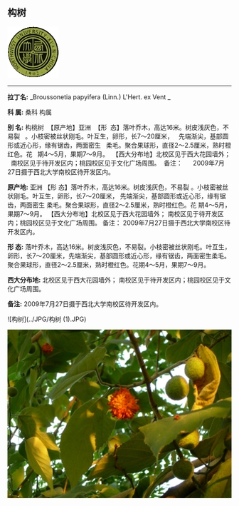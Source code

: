 ## 构树

![西北大学校园网络植物志](../JPG/nwu.gif)

---

**拉丁名:**  _Broussonetia papyifera (Linn.) L'Hert. ex Vent _

**科 属:** 桑科 构属

**别 名:** 构桃树
 【原产地】亚洲
 【形  态】落叶乔木，高达16米。树皮浅灰色，不易裂
  。小枝密被丝状刚毛。叶互生，卵形，长7～20厘米，
  先端渐尖，基部圆形或近心形，缘有锯齿，两面密生
  柔毛。聚合果球形，直径2～2.5厘米，熟时橙红色。花
  期4～5月，果期7～9月。
 【西大分布地】北校区见于西大花园墙外；
  南校区见于待开发区内；桃园校区见于文化广场周围。
 备注：
     2009年7月27日摄于西北大学南校区待开发区内。

**原产地:** 亚洲
【形 态】落叶乔木，高达16米。树皮浅灰色，不易裂
 。小枝密被丝状刚毛。叶互生，卵形，长7～20厘米，
 先端渐尖，基部圆形或近心形，缘有锯齿，两面密生
 柔毛。聚合果球形，直径2～2.5厘米，熟时橙红色。花
 期4～5月，果期7～9月。
【西大分布地】北校区见于西大花园墙外；
 南校区见于待开发区内；桃园校区见于文化广场周围。
备注：
 2009年7月27日摄于西北大学南校区待开发区内。

**形  态:** 落叶乔木，高达16米。树皮浅灰色，不易裂。小枝密被丝状刚毛。叶互生，卵形，长7～20厘米，先端渐尖，基部圆形或近心形，缘有锯齿，两面密生柔毛。聚合果球形，直径2～2.5厘米，熟时橙红色。花期4～5月，果期7～9月。

**西大分布地:** 北校区见于西大花园墙外； 南校区见于待开发区内；桃园校区见于文化广场周围。

**备注:** 2009年7月27日摄于西北大学南校区待开发区内。

![构树](../JPG/构树 (1).JPG) 

![构树](../JPG/构树.JPG) 

